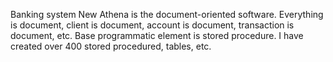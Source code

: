 Banking system New Athena is the document-oriented software.
Everything is document, client is document, account is document, transaction is document, etc.
Base programmatic element is stored procedure.
I have created over 400 stored procedured, tables, etc.
